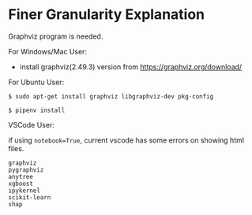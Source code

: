 # Finer Granularity Explanation

Graphviz program is needed.

For Windows/Mac User:

- install graphviz(2.49.3) version from https://graphviz.org/download/

For Ubuntu User:

```
$ sudo apt-get install graphviz libgraphviz-dev pkg-config
```

```
$ pipenv install
```

VSCode User: 

if using `notebook=True`, current vscode has some errors on showing html files.

```
graphviz
pygraphviz
anytree
xgboost
ipykernel
scikit-learn
shap
```
